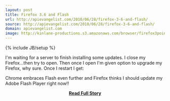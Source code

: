 ```yaml
---
layout: post
title: Firefox 3.6 and Flash
url: http://apievangelist.com/2010/06/28/firefox-3-6-and-flash/
source: http://apievangelist.com/2010/06/28/firefox-3-6-and-flash/
domain: apievangelist.com
image: http://kinlane-productions.s3.amazonaws.com/browser/firefox3point6.PNG
---
```

{% include JB/setup %}<p>I'm waiting for a server to finish installing some updates. I close my Firefox...then try to open.
Then once I open I'm given option to upgrade my Firefox, why sure.
Once I restart I get:

Chrome embraces Flash even further and Firefox thinks I should update my Adobe Flash Player right now!!</p>
<center><p><a href="http://apievangelist.com/2010/06/28/firefox-3-6-and-flash/" style='padding:25px; font-sze:18px; font-weight: bold;'>Read Full Story</a></p></center>
